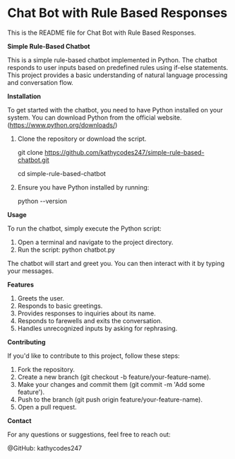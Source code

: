 # Chat Bot with Rule Based Responses

This is the README file for Chat Bot with Rule Based Responses.

**Simple Rule-Based Chatbot**

This is a simple rule-based chatbot implemented in Python. The chatbot responds to user inputs based on predefined rules using if-else statements. This project provides a basic understanding of natural language processing and conversation flow.

**Installation**

To get started with the chatbot, you need to have Python installed on your system. You can download Python from the official website. (https://www.python.org/downloads/)

1. Clone the repository or download the script.
   
   git clone https://github.com/kathycodes247/simple-rule-based-chatbot.git
   
   cd simple-rule-based-chatbot

2. Ensure you have Python installed by running:
   
   python --version

**Usage**

To run the chatbot, simply execute the Python script:
1. Open a terminal and navigate to the project directory. 
2. Run the script:
   python chatbot.py

The chatbot will start and greet you. You can then interact with it by typing your messages.

**Features**

1. Greets the user.
2. Responds to basic greetings.
3. Provides responses to inquiries about its name.
4. Responds to farewells and exits the conversation.
5. Handles unrecognized inputs by asking for rephrasing.

**Contributing**

If you'd like to contribute to this project, follow these steps:

1. Fork the repository.
2. Create a new branch (git checkout -b feature/your-feature-name).
3. Make your changes and commit them (git commit -m 'Add some feature').
4. Push to the branch (git push origin feature/your-feature-name).
5. Open a pull request.

**Contact**

For any questions or suggestions, feel free to reach out:

@GitHub: kathycodes247
